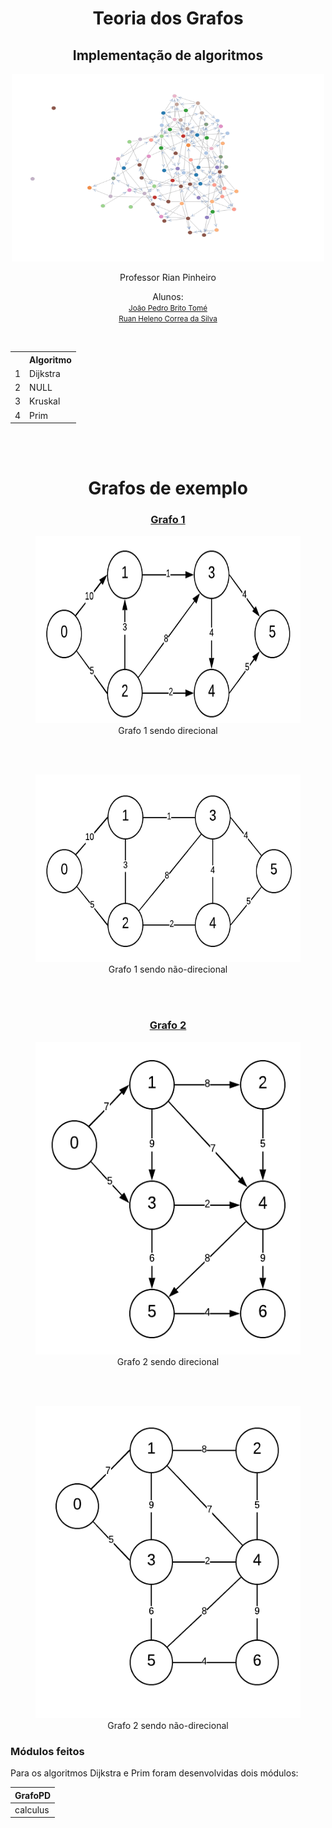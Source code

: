 <div align = "center">
    <h1>Teoria dos Grafos</h1>
    <h2>Implementação de algoritmos</h2>
    <img height=300 width=500 src="https://github.com/ruancorrea/TeoriadosGrafos/blob/rcft/images/link_node.gif?raw=true"/>
    <p> Professor Rian Pinheiro </p>
    <p>Alunos:</br>
        <small><a href="https://github.com/joaopedrobritot">João Pedro Brito Tomé</a></small></br>
        <small><a href="https://github.com/ruancorrea">Ruan Heleno Correa da Silva</a></small>
     </p></br>
     <table style="width:100%">
        <tr>
            <th></th>
            <th>Algoritmo</th>
        </tr>
        <tr>
            <td>1</td>
            <td>Dijkstra</td>
        </tr>
        <tr>
            <td>2</td>
            <td>NULL</td>
        </tr>
        <tr>
            <td>3</td>
            <td>Kruskal</td>
        </tr>
        <tr>
            <td>4</td>
            <td>Prim</td>
        </tr>
    </table>
</div></br></br>

<div align = "center">
  <h1>Grafos de exemplo</h1>
</div>

<div align = "center">
    <h3><a href="https://github.com/ruancorrea/TeoriadosGrafos/blob/rcft/info.gph">Grafo 1<a/></h3>
    <figure>
        <img src="https://github.com/ruancorrea/TeoriadosGrafos/blob/rcft/images/info-direcional.png?raw=true" height=300 width=500"></br>
        <figcaption align = "center">Grafo 1 sendo direcional</figcaption>
    </figure></br></br>
    <figure>
        <img src="https://github.com/ruancorrea/TeoriadosGrafos/blob/rcft/images/info-naodirecional.png?raw=true" height=300 width=500"></br>
        <figcaption align = "center">Grafo 1 sendo não-direcional</figcaption>
    </figure>
</div></br></br>
<div align = "center">
    <h3><a href="https://github.com/ruancorrea/TeoriadosGrafos/blob/rcft/info2.gph">Grafo 2<a/></h3>
    <figure align = "center" >
        <img src="https://github.com/ruancorrea/TeoriadosGrafos/blob/rcft/images/info2-direcional.png?raw=true" height=500 width=500"></br>
        <figcaption align = "center">Grafo 2 sendo direcional</figcaption>
    </figure></br></br>
    <figure align = "center" >
        <img src="https://github.com/ruancorrea/TeoriadosGrafos/blob/rcft/images/info2-naodirecional.png?raw=true" height=500 width=500"></br>
        <figcaption align = "center">Grafo 2 sendo não-direcional</figcaption>
    </figure>
</div>

### Módulos feitos

<p>Para os algoritmos Dijkstra e Prim foram desenvolvidas dois módulos:</p>

|GrafoPD |
|--------|
|calculus|
